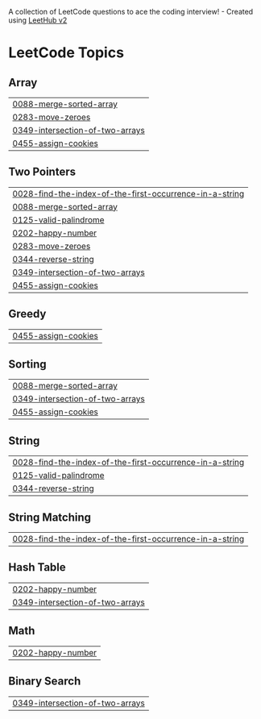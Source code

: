 A collection of LeetCode questions to ace the coding interview! - Created using [LeetHub v2](https://github.com/arunbhardwaj/LeetHub-2.0)
<!---LeetCode Topics Start-->
# LeetCode Topics
## Array
|  |
| ------- |
| [0088-merge-sorted-array](https://github.com/Prakathie20/Leetcode/tree/master/0088-merge-sorted-array) |
| [0283-move-zeroes](https://github.com/Prakathie20/Leetcode/tree/master/0283-move-zeroes) |
| [0349-intersection-of-two-arrays](https://github.com/Prakathie20/Leetcode/tree/master/0349-intersection-of-two-arrays) |
| [0455-assign-cookies](https://github.com/Prakathie20/Leetcode/tree/master/0455-assign-cookies) |
## Two Pointers
|  |
| ------- |
| [0028-find-the-index-of-the-first-occurrence-in-a-string](https://github.com/Prakathie20/Leetcode/tree/master/0028-find-the-index-of-the-first-occurrence-in-a-string) |
| [0088-merge-sorted-array](https://github.com/Prakathie20/Leetcode/tree/master/0088-merge-sorted-array) |
| [0125-valid-palindrome](https://github.com/Prakathie20/Leetcode/tree/master/0125-valid-palindrome) |
| [0202-happy-number](https://github.com/Prakathie20/Leetcode/tree/master/0202-happy-number) |
| [0283-move-zeroes](https://github.com/Prakathie20/Leetcode/tree/master/0283-move-zeroes) |
| [0344-reverse-string](https://github.com/Prakathie20/Leetcode/tree/master/0344-reverse-string) |
| [0349-intersection-of-two-arrays](https://github.com/Prakathie20/Leetcode/tree/master/0349-intersection-of-two-arrays) |
| [0455-assign-cookies](https://github.com/Prakathie20/Leetcode/tree/master/0455-assign-cookies) |
## Greedy
|  |
| ------- |
| [0455-assign-cookies](https://github.com/Prakathie20/Leetcode/tree/master/0455-assign-cookies) |
## Sorting
|  |
| ------- |
| [0088-merge-sorted-array](https://github.com/Prakathie20/Leetcode/tree/master/0088-merge-sorted-array) |
| [0349-intersection-of-two-arrays](https://github.com/Prakathie20/Leetcode/tree/master/0349-intersection-of-two-arrays) |
| [0455-assign-cookies](https://github.com/Prakathie20/Leetcode/tree/master/0455-assign-cookies) |
## String
|  |
| ------- |
| [0028-find-the-index-of-the-first-occurrence-in-a-string](https://github.com/Prakathie20/Leetcode/tree/master/0028-find-the-index-of-the-first-occurrence-in-a-string) |
| [0125-valid-palindrome](https://github.com/Prakathie20/Leetcode/tree/master/0125-valid-palindrome) |
| [0344-reverse-string](https://github.com/Prakathie20/Leetcode/tree/master/0344-reverse-string) |
## String Matching
|  |
| ------- |
| [0028-find-the-index-of-the-first-occurrence-in-a-string](https://github.com/Prakathie20/Leetcode/tree/master/0028-find-the-index-of-the-first-occurrence-in-a-string) |
## Hash Table
|  |
| ------- |
| [0202-happy-number](https://github.com/Prakathie20/Leetcode/tree/master/0202-happy-number) |
| [0349-intersection-of-two-arrays](https://github.com/Prakathie20/Leetcode/tree/master/0349-intersection-of-two-arrays) |
## Math
|  |
| ------- |
| [0202-happy-number](https://github.com/Prakathie20/Leetcode/tree/master/0202-happy-number) |
## Binary Search
|  |
| ------- |
| [0349-intersection-of-two-arrays](https://github.com/Prakathie20/Leetcode/tree/master/0349-intersection-of-two-arrays) |
<!---LeetCode Topics End-->
